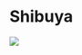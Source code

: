 <!--
id: 32637068
link: http://tumblr.atmos.org/post/32637068/shibuya
slug: shibuya
date: Wed Apr 23 2008 08:18:05 GMT-0700 (PDT)
publish: 2008-04-023
tags: 
title: Shibuya 
-->


Shibuya 
========

![](http://31.media.tumblr.com/ZyX8Upfyn85lkigptfbHJF4H_500.jpg)

